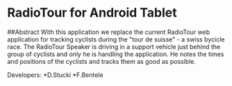 # RadioTour for Android Tablet

##Abstract
With this application we replace the current RadioTour web application for tracking cyclists during the "tour de suisse" - a swiss bycicle race. The RadioTour Speaker is driving in a support vehicle just behind the group of cyclists and only he is handling the application. He notes the times and positions of the cyclists and tracks them as good as possible.
 
Developers:
*D.Stucki
*F.Bentele